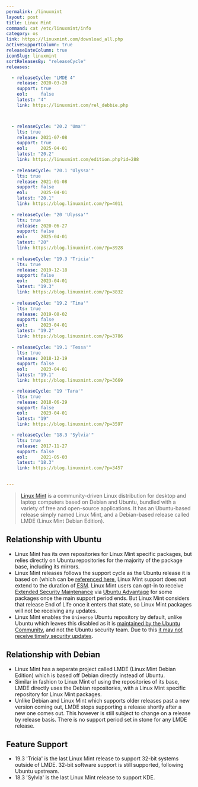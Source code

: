 ```yaml
---
permalink: /linuxmint
layout: post
title: Linux Mint
command: cat /etc/linuxmint/info
category: os
link: https://linuxmint.com/download_all.php
activeSupportColumn: true
releaseDateColumn: true
iconSlug: linuxmint
sortReleasesBy: "releaseCycle"
releases:

  - releaseCycle: "LMDE 4"
    release: 2020-03-20
    support: true
    eol:     false
    latest: "4"
    link: https://linuxmint.com/rel_debbie.php



  - releaseCycle: "20.2 'Uma'"
    lts: true
    release: 2021-07-08
    support: true
    eol:     2025-04-01
    latest: "20.2"
    link: https://linuxmint.com/edition.php?id=288
    
  - releaseCycle: "20.1 'Ulyssa'"
    lts: true
    release: 2021-01-08
    support: false
    eol:     2025-04-01
    latest: "20.1"
    link: https://blog.linuxmint.com/?p=4011
    
  - releaseCycle: "20 'Ulyssa'"
    lts: true
    release: 2020-06-27
    support: false
    eol:     2025-04-01
    latest: "20"
    link: https://blog.linuxmint.com/?p=3928
   
  - releaseCycle: "19.3 'Tricia'"
    lts: true
    release: 2019-12-18
    support: false
    eol:     2023-04-01
    latest: "19.3"
    link: https://blog.linuxmint.com/?p=3832
    
  - releaseCycle: "19.2 'Tina'"
    lts: true
    release: 2019-08-02
    support: false
    eol:     2023-04-01
    latest: "19.2"
    link: https://blog.linuxmint.com/?p=3786
    
  - releaseCycle: "19.1 'Tessa'"
    lts: true
    release: 2018-12-19
    support: false
    eol:     2023-04-01
    latest: "19.1"
    link: https://blog.linuxmint.com/?p=3669

  - releaseCycle: "19 'Tara'"
    lts: true
    release: 2018-06-29
    support: false
    eol:     2023-04-01
    latest: "19"
    link: https://blog.linuxmint.com/?p=3597

  - releaseCycle: "18.3 'Sylvia'"
    lts: true
    release: 2017-11-27
    support: false
    eol:     2021-05-03
    latest: "18.3"
    link: https://blog.linuxmint.com/?p=3457

    
---
```

>[Linux Mint](https://linuxmint.com/) is a community-driven Linux distribution for desktop and laptop computers based on Debian and Ubuntu, bundled with a variety of free and open-source applications. It has an Ubuntu-based release simply named Linux Mint, and a Debian-based release called LMDE (Linux Mint Debian Edition).

## Relationship with Ubuntu 

* Linux Mint has its own repositories for Linux Mint specific packages, but relies directly on Ubuntu repositories for the majority of the package base, including its mirrors. 
* Linux Mint releases follows the support cycle as the Ubuntu release it is based on (which can be [referenced here](https://linuxmint.com/download_all.php), Linux Mint support does not extend to the duration of <abbr title="Extended Security Maintenance">ESM</abbr>. Linux Mint users can opt-in to receive [Extended Security Maintenance](https://ubuntu.com/security/esm) via [Ubuntu Advantage](https://ubuntu.com/advantage) for some packages once the main support period ends. But Linux Mint considers that release End of Life once it enters that state, so Linux Mint packages will not be receiving any updates.
* Linux Mint enables the `Universe` Ubuntu repository by default, unlike Ubuntu which leaves this disabled as it is [maintained by the Ubuntu Community](https://wiki.ubuntu.com/SecurityTeam/FAQ#How_are_components_and_pockets_used_in_the_builds.2C_and_how_do_they_affect_security_updates.3F), and not the Ubuntu security team. Due to this [it may not receive timely security updates](https://help.ubuntu.com/community/Repositories#Universe).

## Relationship with Debian

* Linux Mint has a seperate project called LMDE (Linux Mint Debian Edition) which is based off Debian directly instead of Ubuntu.
* Similar in fashion to Linux Mint of using the repositories of its base, LMDE directly uses the Debian repositories, with a Linux Mint specific repository for Linux Mint packages. 
* Unlike Debian and Linux Mint which supports older releases past a new version coming out, LMDE stops supporting a release shortly after a new one comes out. This however is still subject to change on a release by release basis. There is no support period set in stone for any LMDE release.


## Feature Support

* 19.3 'Tricia' is the last Linux Mint release to support 32-bit systems outside of LMDE. 32-bit software support is still supported, following Ubuntu upstream.
* 18.3 'Sylvia' is the last Linux Mint release to support KDE.



